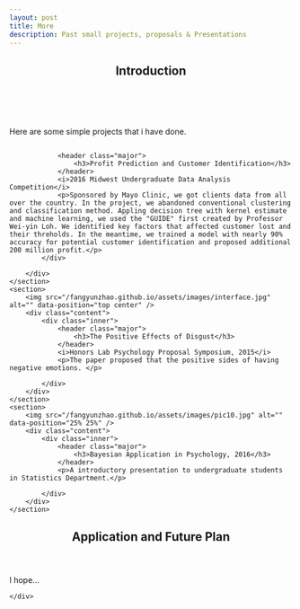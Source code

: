 ```yaml
---
layout: post
title: More
description: Past small projects, proposals & Presentations
---
```



<!-- One -->
<section id="one">
	      <div class="inner">
		          <header class="major">
			                <h2>Introduction</h2>
		          </header>
		          <p>Here are some simple projects that i have done. </p>
	      </div>
</section>

<!-- Two -->
<section id="two" class="spotlights">
	<section>
		<img src="/fangyunzhao.github.io/assets/images/tele1.jpg" alt="" data-position="center center" />
		<div class="content">
			<div class="inner">
				
				<header class="major">
					<h3>Profit Prediction and Customer Identification</h3>
				</header>
				<i>2016 Midwest Undergraduate Data Analysis Competition</i>
				<p>Sponsored by Mayo Clinic, we got clients data from all over the country. In the project, we abandoned conventional clustering and classification method. Appling decision tree with kernel estimate and machine learning, we used the "GUIDE" first created by Professor Wei-yin Loh. We identified key factors that affected customer lost and their threholds. In the meantime, we trained a model with nearly 90% accuracy for potential customer identification and proposed additional 200 million profit.</p>
			</div>
			
		</div>
	</section>
	<section>
		<img src="/fangyunzhao.github.io/assets/images/interface.jpg" alt="" data-position="top center" />
		<div class="content">
			<div class="inner">
				<header class="major">
					<h3>The Positive Effects of Disgust</h3>
				</header>
				<i>Honors Lab Psychology Proposal Symposium, 2015</i>
				<p>The paper proposed that the positive sides of having negative emotions. </p>

			</div>
		</div>
	</section>
	<section>
		<img src="/fangyunzhao.github.io/assets/images/pic10.jpg" alt="" data-position="25% 25%" />
		<div class="content">
			<div class="inner">
				<header class="major">
					<h3>Bayesian Application in Psychology, 2016</h3>
				</header>
				<p>A introductory presentation to undergraduate students in Statistics Department.</p>

			</div>
		</div>
	</section>
</section>

<!-- Three -->
<section id="three">
	<div class="inner">
		<header class="major">
			<h2>Application and Future Plan</h2>
		</header>
		<p>I hope...</p>

	</div>
</section>

</div>

